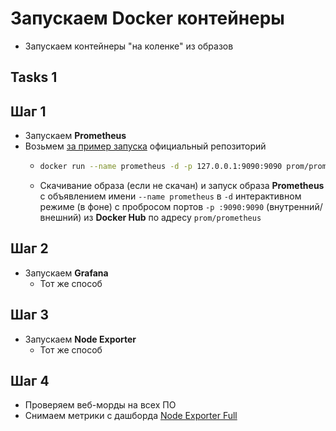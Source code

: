 # Запускаем Docker контейнеры
- Запускаем контейнеры "на коленке" из образов

## Tasks 1

## Шаг 1
- Запускаем **Prometheus**
- Возьмем [за пример запуска](https://github.com/prometheus/prometheus) официальный репозиторий
    - ```bash
      docker run --name prometheus -d -p 127.0.0.1:9090:9090 prom/prometheus
      ```
    - Скачивание образа (если не скачан) и запуск образа **Prometheus** с объявлением имени `--name prometheus` в `-d` интерактивном режиме (в фоне) с пробросом портов `-p :9090:9090` (внутренний/внешний) из **Docker Hub** по адресу `prom/prometheus`

## Шаг 2
- Запускаем **Grafana**
    - Тот же способ 

## Шаг 3
- Запускаем **Node Exporter**
    - Тот же способ 

## Шаг 4
- Проверяем веб-морды на всех ПО
- Снимаем метрики с дашборда [Node Exporter Full](https://grafana.com/grafana/dashboards/1860-node-exporter-full/)
